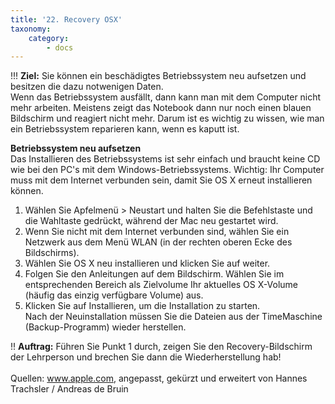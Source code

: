 ```yaml
---
title: '22. Recovery OSX'
taxonomy:
    category:
        - docs
---
```


!!! **Ziel:** Sie können ein beschädigtes Betriebssystem neu aufsetzen und besitzen die dazu notwenigen Daten.<br>
Wenn das Betriebssystem ausfällt, dann kann man mit dem Computer nicht mehr arbeiten. Meistens zeigt das Notebook dann nur noch einen blauen Bildschirm und reagiert nicht mehr. Darum ist es wichtig zu wissen, wie man ein Betriebssystem reparieren kann, wenn es kaputt ist.<br>

**Betriebssystem neu aufsetzen**<br>
Das Installieren des Betriebssystems ist sehr einfach und braucht keine CD wie bei den PC's mit dem Windows-Betriebssystems. Wichtig: Ihr Computer muss mit dem Internet verbunden sein, damit Sie OS X erneut installieren können.<br>
1. Wählen Sie Apfelmenü > Neustart und halten Sie die Befehlstaste und die Wahltaste gedrückt, während der Mac neu gestartet wird.
2. Wenn Sie nicht mit dem Internet verbunden sind, wählen Sie ein Netzwerk aus dem Menü WLAN (in der rechten oberen Ecke des Bildschirms).
3. Wählen Sie OS X neu installieren und klicken Sie auf weiter.<br>
4. Folgen Sie den Anleitungen auf dem Bildschirm. Wählen Sie im entsprechenden Bereich als Zielvolume Ihr aktuelles OS X-Volume (häufig das einzig verfügbare Volume) aus.<br>
5. Klicken Sie auf Installieren, um die Installation zu starten.<br>
Nach der Neuinstallation müssen Sie die Dateien aus der TimeMaschine (Backup-Programm) wieder herstellen. 

!! **Auftrag:** Führen Sie Punkt 1 durch, zeigen Sie den Recovery-Bildschirm der Lehrperson und brechen Sie dann die Wiederherstellung hab!<br><br>
Quellen: www.apple.com, angepasst, gekürzt und erweitert von Hannes Trachsler / Andreas de Bruin<br>
